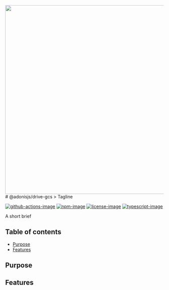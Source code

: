 <div align="center"><img src="https://res.cloudinary.com/adonisjs/image/upload/q_100/v1564392111/adonis-banner_o9lunk.png" width="600px"></div>
# @adonisjs/drive-gcs
> Tagline

[![github-actions-image]][github-actions-url] [![npm-image]][npm-url] [![license-image]][license-url] [![typescript-image]][typescript-url]

A short brief

<!-- START doctoc generated TOC please keep comment here to allow auto update -->
<!-- DON'T EDIT THIS SECTION, INSTEAD RE-RUN doctoc TO UPDATE -->
## Table of contents

- [Purpose](#purpose)
- [Features](#features)

<!-- END doctoc generated TOC please keep comment here to allow auto update -->

## Purpose

## Features

[github-actions-image]: https://github.com/drive-gcs/actions/workflows/test.yml
[github-actions-url]: https://img.shields.io/github/workflow/status/drive-gcs/test?style=for-the-badge "github-actions"

[npm-image]: https://img.shields.io/npm/v/@adonisjs/drive-gcs.svg?style=for-the-badge&logo=npm
[npm-url]: https://npmjs.org/package/@adonisjs/drive-gcs "npm"

[license-image]: https://img.shields.io/npm/l/@adonisjs/drive-gcs?color=blueviolet&style=for-the-badge
[license-url]: LICENSE.md "license"

[typescript-image]: https://img.shields.io/badge/Typescript-294E80.svg?style=for-the-badge&logo=typescript
[typescript-url]:  "typescript"

